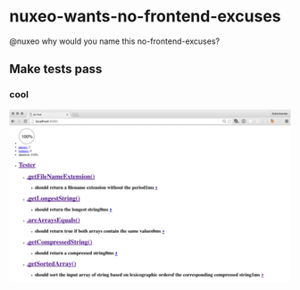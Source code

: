 # nuxeo-wants-no-frontend-excuses

@nuxeo why would you name this no-frontend-excuses?

## Make tests pass

### cool
![screenshot](https://raw.githubusercontent.com/sukhchander/nuxeo-wants-no-frontend-excuses/master/result.png)
